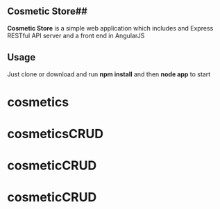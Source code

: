 ## Cosmetic Store##

**Cosmetic Store** is a simple web application which includes and Express RESTful API server and a front end in AngularJS



## Usage ##
Just clone or download and run **npm install** and then **node app** to start



# cosmetics
# cosmeticsCRUD
# cosmeticCRUD
# cosmeticCRUD

